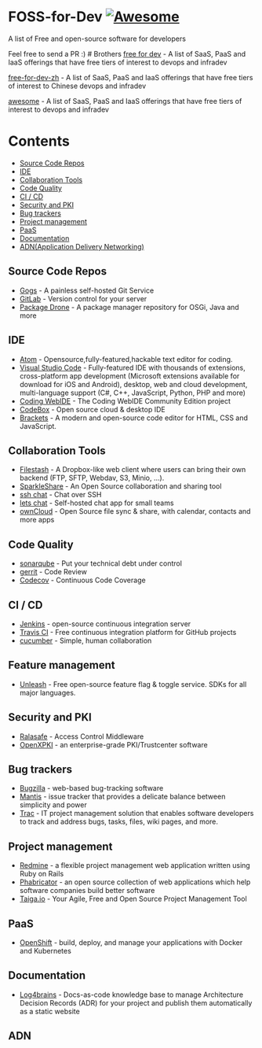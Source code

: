 # FOSS-for-Dev [![Awesome](https://cdn.rawgit.com/sindresorhus/awesome/d7305f38d29fed78fa85652e3a63e154dd8e8829/media/badge.svg)](https://github.com/sindresorhus/awesome)

A list of Free and open-source software for developers

Feel free to send a PR :) \# Brothers [free for dev](https://github.com/ripienaar/free-for-dev) - A list of SaaS, PaaS and IaaS offerings that have free tiers of interest to devops and infradev

[free-for-dev-zh](https://github.com/qinghuaiorg/free-for-dev-zh) - A list of SaaS, PaaS and IaaS offerings that have free tiers of interest to Chinese devops and infradev

[awesome](https://github.com/sindresorhus/awesome) - A list of SaaS, PaaS and IaaS offerings that have free tiers of interest to devops and infradev

# Contents

- [Source Code Repos](#source-code-repos)
- [IDE](#ide)
- [Collaboration Tools](#collaboration-tools)
- [Code Quality](#code-quality)
- [CI / CD](#ci--cd)
- [Security and PKI](#security-and-pki)
- [Bug trackers](#bug-trackers)
- [Project management](#project-management)
- [PaaS](#paas)
- [Documentation](#documentation)
- [ADN(Application Delivery Networking)](#adn)

## Source Code Repos

- [Gogs](https://github.com/gogits/gogs) - A painless self-hosted Git Service
- [GitLab](https://github.com/gitlabhq/gitlabhq) - Version control for your server
- [Package Drone](https://github.com/eclipse/packagedrone) - A package manager repository for OSGi, Java and more

## IDE

- [Atom](https://github.com/atom/atom) - Opensource,fully-featured,hackable text editor for coding.
- [Visual Studio Code](https://github.com/Microsoft/vscode) - Fully-featured IDE with thousands of extensions, cross-platform app development (Microsoft extensions available for download for iOS and Android), desktop, web and cloud development, multi-language support (C\#, C++, JavaScript, Python, PHP and more)
- [Coding WebIDE](https://github.com/Coding/WebIDE) - The Coding WebIDE Community Edition project
- [CodeBox](https://github.com/CodeboxIDE/codebox) - Open source cloud & desktop IDE
- [Brackets](https://github.com/adobe/brackets) - A modern and open-source code editor for HTML, CSS and JavaScript.

## Collaboration Tools

- [Filestash](http://www.filestash.app) - A Dropbox-like web client where users can bring their own backend (FTP, SFTP, Webdav, S3, Minio, …).
- [SparkleShare](https://github.com/hbons/SparkleShare) - An Open Source collaboration and sharing tool
- [ssh chat](https://github.com/shazow/ssh-chat) - Chat over SSH
- [lets chat](https://github.com/sdelements/lets-chat) - Self-hosted chat app for small teams
- [ownCloud](https://owncloud.org) - Open Source file sync & share, with calendar, contacts and more apps

## Code Quality

- [sonarqube](https://github.com/SonarSource/sonarqube) - Put your technical debt under control
- [gerrit](https://gerrit.googlesource.com/) - Code Review
- [Codecov](https://codecov.io/) - Continuous Code Coverage

## CI / CD

- [Jenkins](https://github.com/jenkinsci/jenkins) - open-source continuous integration server
- [Travis CI](https://github.com/travis-ci/travis-ci) - Free continuous integration platform for GitHub projects
- [cucumber](https://github.com/cucumber/cucumber) - Simple, human collaboration

## Feature management

- [Unleash](https://github.com/Unleash/unleash) - Free open-source feature flag & toggle service. SDKs for all major languages.

## Security and PKI

- [Ralasafe](http://sourceforge.net/projects/ralasafe/) - Access Control Middleware
- [OpenXPKI](https://github.com/openxpki/openxpki) - an enterprise-grade PKI/Trustcenter software

## Bug trackers

- [Bugzilla](https://github.com/bugzilla/bugzilla) - web-based bug-tracking software
- [Mantis](https://github.com/mantisbt/mantisbt) - issue tracker that provides a delicate balance between simplicity and power
- [Trac](https://github.com/edgewall/trac) - IT project management solution that enables software developers to track and address bugs, tasks, files, wiki pages, and more.

## Project management

- [Redmine](https://github.com/redmine/redmine) - a flexible project management web application written using Ruby on Rails
- [Phabricator](https://github.com/phacility/phabricator) - an open source collection of web applications which help software companies build better software
- [Taiga.io](https://github.com/taigaio) - Your Agile, Free and Open Source Project Management Tool

## PaaS

- [OpenShift](https://github.com/openshift/origin) - build, deploy, and manage your applications with Docker and Kubernetes

## Documentation

- [Log4brains](https://github.com/thomvaill/log4brains) - Docs-as-code knowledge base to manage Architecture Decision Records (ADR) for your project and publish them automatically as a static website

## ADN

